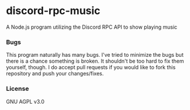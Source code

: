 # discord-rpc-music
A Node.js program utilizing the Discord RPC API to show playing music

### Bugs
This program naturally has many bugs. I've tried to minimize the bugs but there is a chance something is broken. It shouldn't be too hard to fix them yourself, though. I do accept pull requests if you would like to fork this repository and push your changes/fixes.

### License
GNU AGPL v3.0
